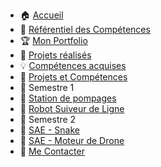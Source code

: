 <div class="sommaire-container">
    <ul>
        <li>🏠 <a href="index.md">Accueil</a></li>
        <li>📜 <a href="referenciel.md">Référentiel des Compétences</a></li>
        <li>🏆 <a href="projet_realiser.md">Mon Portfolio</a></li>
        <li>📂 <a href="projet_realiser.md">Projets réalisés</a></li>
        <li>💡 <a href="competence_aquise.md">Compétences acquises</a></li>
        <li>🚀 <a href="semestre_1.md">Projets et Compétences</a></li>
        <li>📅 Semestre 1</li>
        <li>📌 <a href="Pompe.md">Station de pompages</a></li>
        <li>🤖 <a href="Robot_suiveur.md">Robot Suiveur de Ligne</a></li>
        <li>📅 Semestre 2</li>
        <li>🐍 <a href="sae_snake.md">SAE - Snake</a></li>
        <li>🚁 <a href="sae_drone.md">SAE - Moteur de Drone</a></li>
        <li>💼 <a href="contact.md">Me Contacter</a></li>
    </ul>
</div>
